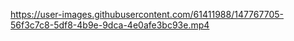 https://user-images.githubusercontent.com/61411988/147767705-56f3c7c8-5df8-4b9e-9dca-4e0afe3bc93e.mp4
